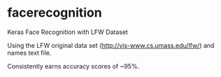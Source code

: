 # facerecognition
Keras Face Recognition with LFW Dataset

Using the LFW original data set (http://vis-www.cs.umass.edu/lfw/) and names text file.

Consistently earns accuracy scores of ~95%.
